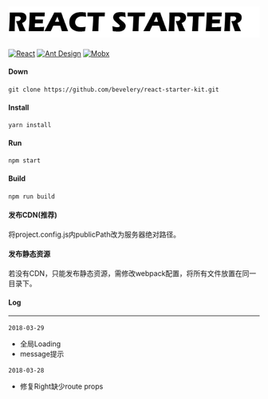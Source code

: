![react-starter-kit](./logo.png)
---------------------------------------------------------------
[![React](https://img.shields.io/badge/react-^16.2.0-brightgreen.svg?style=flat-square)](https://github.com/facebook/react)
[![Ant Design](https://img.shields.io/badge/ant--design-^3.0.3-yellowgreen.svg?style=flat-square)](https://github.com/ant-design/ant-design)
[![Mobx](https://img.shields.io/badge/mobx-^4.1.0-orange.svg?style=flat-square)](https://github.com/mobxjs/mobx)

#### Down
~~~
git clone https://github.com/bevelery/react-starter-kit.git
~~~

#### Install
~~~
yarn install
~~~

#### Run
~~~
npm start
~~~

#### Build
~~~
npm run build
~~~

#### 发布CDN(推荐)

将project.config.js内publicPath改为服务器绝对路径。

#### 发布静态资源

若没有CDN，只能发布静态资源，需修改webpack配置，将所有文件放置在同一目录下。

#### Log
---
`2018-03-29`
-   全局Loading
-   message提示

`2018-03-28`
-   修复Right缺少route props


